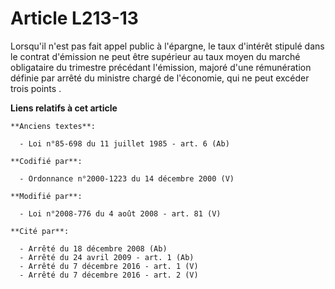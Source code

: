# Article L213-13

Lorsqu'il n'est pas fait appel public à l'épargne, le taux d'intérêt stipulé dans le contrat d'émission ne peut être
supérieur au taux moyen du marché obligataire du trimestre précédant l'émission, majoré d'une rémunération définie par arrêté
du ministre chargé de l'économie, qui ne peut excéder trois points .

**Liens relatifs à cet article**

	**Anciens textes**:

	  - Loi n°85-698 du 11 juillet 1985 - art. 6 (Ab)

	**Codifié par**:

	  - Ordonnance n°2000-1223 du 14 décembre 2000 (V)

	**Modifié par**:

	  - Loi n°2008-776 du 4 août 2008 - art. 81 (V)

	**Cité par**:

	  - Arrêté du 18 décembre 2008 (Ab)
	  - Arrêté du 24 avril 2009 - art. 1 (Ab)
	  - Arrêté du 7 décembre 2016 - art. 1 (V)
	  - Arrêté du 7 décembre 2016 - art. 2 (V)
